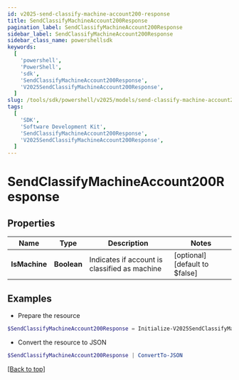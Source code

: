 ```yaml
---
id: v2025-send-classify-machine-account200-response
title: SendClassifyMachineAccount200Response
pagination_label: SendClassifyMachineAccount200Response
sidebar_label: SendClassifyMachineAccount200Response
sidebar_class_name: powershellsdk
keywords:
  [
    'powershell',
    'PowerShell',
    'sdk',
    'SendClassifyMachineAccount200Response',
    'V2025SendClassifyMachineAccount200Response',
  ]
slug: /tools/sdk/powershell/v2025/models/send-classify-machine-account200-response
tags:
  [
    'SDK',
    'Software Development Kit',
    'SendClassifyMachineAccount200Response',
    'V2025SendClassifyMachineAccount200Response',
  ]
---
```


# SendClassifyMachineAccount200Response

## Properties

| Name | Type | Description | Notes |
| --- | --- | --- | --- |
| **IsMachine** | **Boolean** | Indicates if account is classified as machine | [optional] [default to $false] |

## Examples

- Prepare the resource

```powershell
$SendClassifyMachineAccount200Response = Initialize-V2025SendClassifyMachineAccount200Response  -IsMachine true
```

- Convert the resource to JSON

```powershell
$SendClassifyMachineAccount200Response | ConvertTo-JSON
```

[[Back to top]](#)
